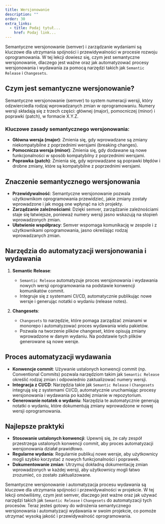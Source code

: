 ```yaml
---
title: Wersjonowanie
description: ""
order: 30
extra_links:
  - title: Podaj tytuł...
    href: Podaj link...
---
```


Semantyczne wersjonowanie (semver) i zarządzanie wydaniami są kluczowe dla utrzymania spójności i przewidywalności w procesie rozwoju oprogramowania. W tej lekcji dowiesz się, czym jest semantyczne wersjonowanie, dlaczego jest ważne oraz jak automatyzować procesy wersjonowania i wydawania za pomocą narzędzi takich jak `Semantic Release` i `Changesets`.

## Czym jest semantyczne wersjonowanie?

Semantyczne wersjonowanie (semver) to system numeracji wersji, który odzwierciedla rodzaj wprowadzanych zmian w oprogramowaniu. Numery wersji składają się z trzech części: głównej (major), pomocniczej (minor) i poprawki (patch), w formacie X.Y.Z.

### Kluczowe zasady semantycznego wersjonowania:

- **Główna wersja (major)**: Zmienia się, gdy wprowadzane są zmiany niekompatybilne z poprzednimi wersjami (breaking changes).
- **Pomocnicza wersja (minor)**: Zmienia się, gdy dodawane są nowe funkcjonalności w sposób kompatybilny z poprzednimi wersjami.
- **Poprawka (patch)**: Zmienia się, gdy wprowadzane są poprawki błędów i drobne zmiany, które są kompatybilne z poprzednimi wersjami.

## Znaczenie semantycznego wersjonowania

- **Przewidywalność**: Semantyczne wersjonowanie pozwala użytkownikom oprogramowania przewidzieć, jakie zmiany zostały wprowadzone i jak mogą one wpłynąć na ich projekty.
- **Zarządzanie zależnościami**: Dzięki semver, zarządzanie zależnościami staje się łatwiejsze, ponieważ numery wersji jasno wskazują na stopień wprowadzonych zmian.
- **Ułatwienie współpracy**: Semver wspomaga komunikację w zespole i z użytkownikami oprogramowania, jasno określając rodzaj wprowadzanych zmian.

## Narzędzia do automatyzacji wersjonowania i wydawania

1. **Semantic Release**:

   - `Semantic Release` automatyzuje proces wersjonowania i wydawania nowych wersji oprogramowania na podstawie konwencji komunikatów commit.
   - Integruje się z systemami CI/CD, automatycznie publikując nowe wersje i generując notatki o wydaniu (release notes).

2. **Changesets**:
   - `Changesets` to narzędzie, które pomaga zarządzać zmianami w monorepo i automatyzować proces wydawania wielu pakietów.
   - Pozwala na tworzenie plików changeset, które opisują zmiany wprowadzone w danym wydaniu. Na podstawie tych plików generowane są nowe wersje.

## Proces automatyzacji wydawania

- **Konwencje commit**: Używanie ustalonych konwencji commit (np. Conventional Commits) pozwala narzędziom takim jak `Semantic Release` określić rodzaj zmian i odpowiednio zaktualizować numery wersji.
- **Integracja z CI/CD**: Narzędzia takie jak `Semantic Release` i `Changesets` integrują się z systemami CI/CD, automatycznie uruchamiając procesy wersjonowania i wydawania po każdej zmianie w repozytorium.
- **Generowanie notatek o wydaniu**: Narzędzia te automatycznie generują notatki o wydaniu, które dokumentują zmiany wprowadzone w nowej wersji oprogramowania.

## Najlepsze praktyki

- **Stosowanie ustalonych konwencji**: Upewnij się, że cały zespół przestrzega ustalonych konwencji commit, aby proces automatyzacji wersjonowania działał prawidłowo.
- **Regularne wydania**: Regularnie publikuj nowe wersje, aby użytkownicy mogli szybko korzystać z nowych funkcjonalności i poprawek.
- **Dokumentowanie zmian**: Utrzymuj dokładną dokumentację zmian wprowadzonych w każdej wersji, aby użytkownicy mogli łatwo zrozumieć, co zostało zaktualizowane.

Semantyczne wersjonowanie i automatyzacja procesu wydawania są kluczowe dla utrzymania spójności i przewidywalności w projekcie. W tej lekcji omówiliśmy, czym jest semver, dlaczego jest ważne oraz jak używać narzędzi takich jak `Semantic Release` i `Changesets` do automatyzacji tych procesów. Teraz jesteś gotowy do wdrożenia semantycznego wersjonowania i automatyzacji wydawania w swoim projekcie, co pomoże utrzymać wysoką jakość i przewidywalność oprogramowania.
